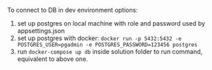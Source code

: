 ﻿To connect to DB in dev environment options:
1) set up postgres on local machine with role and password used by appsettings.json
2) set up postgres with docker:
`docker run -p 5432:5432 -e POSTGRES_USER=pgadmin -e POSTGRES_PASSWORD=123456 postgres`
3) run `docker-compose up db` inside solution folder to run command, equivalent to above one.